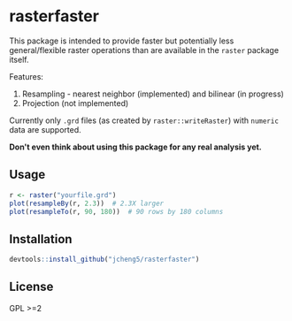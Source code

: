 # rasterfaster

This package is intended to provide faster but potentially less general/flexible raster operations than are available in the `raster` package itself.

Features:

1. Resampling - nearest neighbor (implemented) and bilinear (in progress)
2. Projection (not implemented)

Currently only `.grd` files (as created by `raster::writeRaster`) with `numeric` data are supported.

**Don't even think about using this package for any real analysis yet.**

## Usage

```r
r <- raster("yourfile.grd")
plot(resampleBy(r, 2.3))  # 2.3X larger
plot(resampleTo(r, 90, 180))  # 90 rows by 180 columns
```

## Installation

```r
devtools::install_github("jcheng5/rasterfaster")
```

## License

GPL >=2
